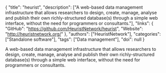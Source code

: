 {
  "title": "heurist",
  "description": ["A web-based data management infrastructure that allows researchers to design, create, manage, analyse and publish their own richly-structured database(s) through a simple web interface, without the need for programmers or consultants."],
  "links": {
    "GitHub": "https://github.com/HeuristNetwork/heurist",
    "Website": "http://heuristnetwork.org/"
  },
  "authors": ["HeuristNetwork"],
  "categories": ["Standalone software"],
  "tags": ["Data management"],
  "doi": null
}

<!-- Generated by csv2md.R – do not edit by hand -->

A web-based data management infrastructure that allows researchers to design, create, manage, analyse and publish their own richly-structured database(s) through a simple web interface, without the need for programmers or consultants.